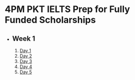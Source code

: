 # 4PM PKT IELTS Prep for Fully Funded Scholarships

- ## Week 1

   1. [Day 1](https://www.facebook.com/iCodeguru/videos/1309003363623961)
   2. [Day 2](https://www.facebook.com/iCodeguru/videos/630015736152605)
   3. [Day 3](https://www.facebook.com/iCodeguru/videos/482071381599490)
   4. [Day 4](https://www.facebook.com/iCodeguru/videos/1335766634440710)
   5. [Day 5](https://www.facebook.com/iCodeguru/videos/574667298774476)

<!-- - ## Week 2

   1. [Day 1]()
   2. [Day 2]()
   3. [Day 3]()
   4. [Day 4]()
   5. [Day 5]() -->

<!-- - ## Week 

   1. [Day 1]()
   2. [Day 2]()
   3. [Day 3]()
   4. [Day 4]()
   5. [Day 5]() -->
